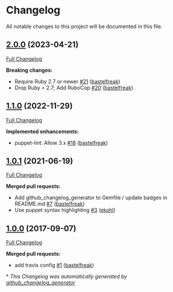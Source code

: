 # Changelog

All notable changes to this project will be documented in this file.

## [2.0.0](https://github.com/voxpupuli/puppet-lint-anchor-check/tree/2.0.0) (2023-04-21)

[Full Changelog](https://github.com/voxpupuli/puppet-lint-anchor-check/compare/1.1.0...2.0.0)

**Breaking changes:**

- Require Ruby 2.7 or newer [\#21](https://github.com/voxpupuli/puppet-lint-anchor-check/pull/21) ([bastelfreak](https://github.com/bastelfreak))
- Drop Ruby \< 2.7; Add RuboCop [\#20](https://github.com/voxpupuli/puppet-lint-anchor-check/pull/20) ([bastelfreak](https://github.com/bastelfreak))

## [1.1.0](https://github.com/voxpupuli/puppet-lint-anchor-check/tree/1.1.0) (2022-11-29)

[Full Changelog](https://github.com/voxpupuli/puppet-lint-anchor-check/compare/1.0.1...1.1.0)

**Implemented enhancements:**

- puppet-lint: Allow 3.x [\#18](https://github.com/voxpupuli/puppet-lint-anchor-check/pull/18) ([bastelfreak](https://github.com/bastelfreak))

## [1.0.1](https://github.com/voxpupuli/puppet-lint-anchor-check/tree/1.0.1) (2021-06-19)

[Full Changelog](https://github.com/voxpupuli/puppet-lint-anchor-check/compare/1.0.0...1.0.1)

**Merged pull requests:**

- Add github\_changelog\_generator to Gemfile / update badges in README.md [\#7](https://github.com/voxpupuli/puppet-lint-anchor-check/pull/7) ([bastelfreak](https://github.com/bastelfreak))
- Use puppet syntax highlighting [\#3](https://github.com/voxpupuli/puppet-lint-anchor-check/pull/3) ([ekohl](https://github.com/ekohl))

## [1.0.0](https://github.com/voxpupuli/puppet-lint-anchor-check/tree/1.0.0) (2017-09-07)

[Full Changelog](https://github.com/voxpupuli/puppet-lint-anchor-check/compare/b0f917a51835fd10e187474f3363d0c12c21b677...1.0.0)

**Merged pull requests:**

- add travis config [\#1](https://github.com/voxpupuli/puppet-lint-anchor-check/pull/1) ([bastelfreak](https://github.com/bastelfreak))



\* *This Changelog was automatically generated by [github_changelog_generator](https://github.com/github-changelog-generator/github-changelog-generator)*
